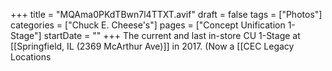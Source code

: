 +++
title = "MQAma0PKdTBwn7l4TTXT.avif"
draft = false
tags = ["Photos"]
categories = ["Chuck E. Cheese's"]
pages = ["Concept Unification 1-Stage"]
startDate = ""
+++
The current and last in-store CU 1-Stage at [[Springfield, IL (2369 McArthur Ave)]] in 2017. (Now a [[CEC Legacy Locations

